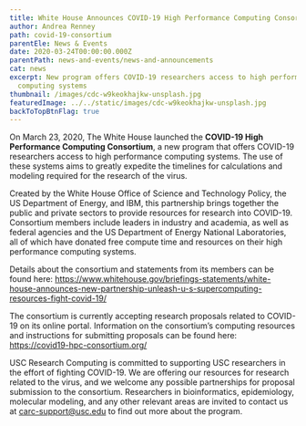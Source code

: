 ```yaml
---
title: White House Announces COVID-19 High Performance Computing Consortium
author: Andrea Renney
path: covid-19-consortium
parentEle: News & Events
date: 2020-03-24T00:00:00.000Z
parentPath: news-and-events/news-and-announcements
cat: news
excerpt: New program offers COVID-19 researchers access to high performance
  computing systems
thumbnail: /images/cdc-w9keokhajkw-unsplash.jpg
featuredImage: ../../static/images/cdc-w9keokhajkw-unsplash.jpg
backToTopBtnFlag: true
---
```

On March 23, 2020, The White House launched the **COVID-19 High Performance Computing Consortium**, a new program that offers COVID-19 researchers access to high performance computing systems. The use of these systems aims to greatly expedite the timelines for calculations and modeling required for the research of the virus.

Created by the White House Office of Science and Technology Policy, the US Department of Energy, and IBM, this partnership brings together the public and private sectors to provide resources for research into COVID-19. Consortium members include leaders in industry and academia, as well as federal agencies and the US Department of Energy National Laboratories, all of which have donated free compute time and resources on their high performance computing systems.

Details about the consortium and statements from its members can be found here: <https://www.whitehouse.gov/briefings-statements/white-house-announces-new-partnership-unleash-u-s-supercomputing-resources-fight-covid-19/>

The consortium is currently accepting research proposals related to COVID-19 on its online portal. Information on the consortium’s computing resources and instructions for submitting proposals can be found here: <https://covid19-hpc-consortium.org/>

USC Research Computing is committed to supporting USC researchers in the effort of fighting COVID-19. We are offering our resources for research related to the virus, and we welcome any possible partnerships for proposal submission to the consortium. Researchers in bioinformatics, epidemiology, molecular modeling, and any other relevant areas are invited to contact us at carc-support@usc.edu to find out more about the program.

